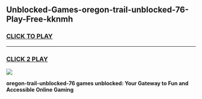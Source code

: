
## Unblocked-Games-oregon-trail-unblocked-76-Play-Free-kknmh
<h3>
<a href="https://premium76.site?title=oregon-trail-unblocked-76&ref=21A">CLICK TO PLAY</a></h3>
<hr>

<h3>
<a href="https://premium76.site?title=oregon-trail-unblocked-76&ref=21A">CLICK 2 PLAY</a>
  
</h3>

<a href="https://premium76.site?title=oregon-trail-unblocked-76&ref=21A"><img src="https://clearcache.store/games.png"></a>


**oregon-trail-unblocked-76 games unblocked: Your Gateway to Fun and Accessible Online Gaming**

